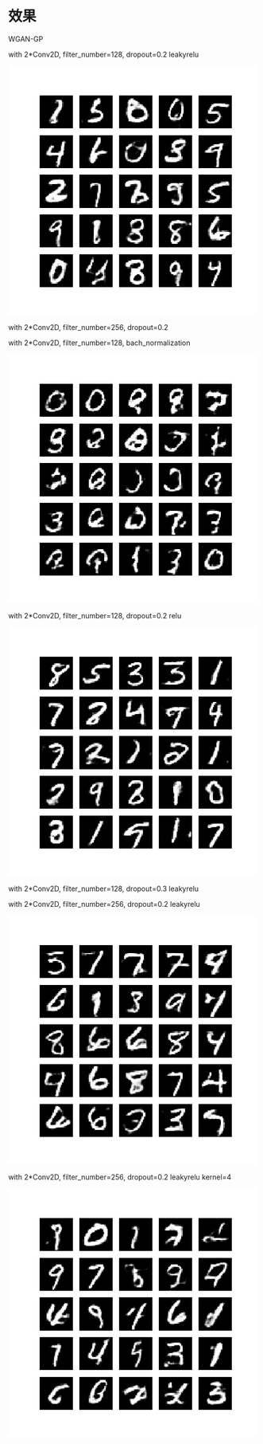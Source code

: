 # 效果



WGAN-GP

with 2*Conv2D, filter_number=128, dropout=0.2 leakyrelu

![image_at_epoch_0100](https://raw.githubusercontent.com/yzy1996/Image-Hosting/master/20200925150033.png)

with 2*Conv2D, filter_number=256, dropout=0.2





with 2*Conv2D, filter_number=128, bach_normalization

![image_at_epoch_0097](https://raw.githubusercontent.com/yzy1996/Image-Hosting/master/20200925185447.png)



with 2*Conv2D, filter_number=128, dropout=0.2 relu

![image_at_epoch_0100](https://raw.githubusercontent.com/yzy1996/Image-Hosting/master/20200925185452.png)

with 2*Conv2D, filter_number=128, dropout=0.3 leakyrelu







with 2*Conv2D, filter_number=256, dropout=0.2 leakyrelu

![image_at_epoch_0100](https://raw.githubusercontent.com/yzy1996/Image-Hosting/master/20200926105545.png)

with 2*Conv2D, filter_number=256, dropout=0.2 leakyrelu kernel=4

![image_at_epoch_0100](https://raw.githubusercontent.com/yzy1996/Image-Hosting/master/20200926162401.png)